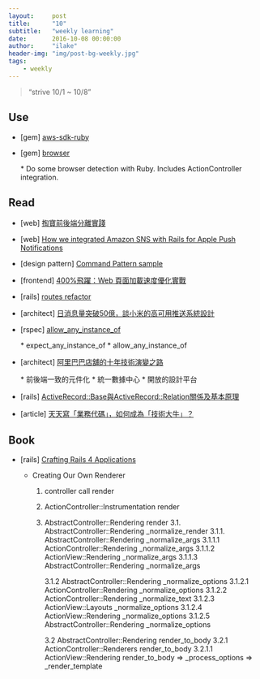 ```yaml
---
layout:     post
title:      "10"
subtitle:   "weekly learning"
date:       2016-10-08 00:00:00
author:     "ilake"
header-img: "img/post-bg-weekly.jpg"
tags:
    - weekly
---
```

> “strive 10/1 ~ 10/8”

## Use

* <p>[gem] <a href="https://github.com/aws/aws-sdk-ruby">aws-sdk-ruby</a></p>

* <p>[gem] <a href="https://github.com/fnando/browser">browser</a></p>
  * Do some browser detection with Ruby. Includes ActionController integration.

## Read

* <p>[web] <a href="http://2014.jsconf.cn/slides/herman-taobaoweb/index.html#/">掏寶前後端分離實踐</a></p>

* <p>[web] <a href="http://blog.tryneighborly.com/amazon-sns-for-apns-on-rails/">How we integrated Amazon SNS with Rails for Apple Push Notifications</a></p>

* <p>[design pattern] <a href="http://sibevin.github.io/posts/2016-09-26-195847-command-pattern">Command Pattern sample</a></p>

* <p>[frontend] <a href="https://www.rapospectre.com/blog/web-page-loading-optimize-guide">400%飛躍：Web 頁面加載速度優化實戰</a></p>

* <p>[rails] <a href="https://gist.github.com/dhh/2492118">routes refactor</a></p>

* <p>[architect] <a href="http://mp.weixin.qq.com/s?__biz=MzA5Nzc4OTA1Mw==&mid=2659598234&idx=1&sn=f36c03f8702add6ef5bcfbc9e65e27fe&scene=0#wechat_redirect">日消息量突破50億，談小米的高可用推送系統設計</a></p>

* <p>[rspec] <a href="https://relishapp.com/rspec/rspec-mocks/docs/working-with-legacy-code/any-instance">allow_any_instance_of</a></p>
  * expect_any_instance_of
  * allow_any_instance_of

* <p>[architect] <a href="http://mp.weixin.qq.com/s?__biz=MzA5Nzc4OTA1Mw==&mid=2659598195&idx=1&sn=a69628c628c474d1b1368d139d64714f&scene=0#wechat_redirect">阿里巴巴店舖的十年技術演變之路</a></p>
  * 前後端一致的元件化
  * 統一數據中心
  * 開放的設計平台

* <p>[rails] <a href="https://ruby-china.org/topics/5066">ActiveRecord::Base與ActiveRecord::Relation關係及基本原理</a></p>

* <p>[article] <a href="http://mp.weixin.qq.com/s?__biz=MjM5MDE0Mjc4MA==&mid=2650994277&idx=1&sn=f0d3c25d805503264a78ab5eeb29044d&chksm=bdbf0e368ac88720da10e901457fdbee77a90a426c20a3b95316fcbc6c8ab7b1afbd55950ad3&scene=21#wechat_redirect">天天寫「業務代碼」，如何成為「技術大牛」？</a></p>

## Book


* <p>[rails] <a href="https://pragprog.com/book/jvrails2/crafting-rails-4-applications">Crafting Rails 4 Applications</a></p>

  * Creating Our Own Renderer
    1. controller call render
    2. ActionController::Instrumentation render
    3. AbstractController::Rendering render
       3.1. AbstractController::Rendering _normalize_render
         3.1.1. AbstractController::Rendering _normalize_args
         3.1.1.1 ActionController::Rendering _normalize_args
         3.1.1.2 ActionView::Rendering _normalize_args
         3.1.1.3 AbstractController::Rendering _normalize_args

         3.1.2 AbstractController::Rendering _normalize_options
         3.1.2.1 ActionController::Rendering _normalize_options
         3.1.2.2 ActionController::Rendering _normalize_text
         3.1.2.3 ActionView::Layouts _normalize_options
         3.1.2.4 ActionView::Rendering _normalize_options
         3.1.2.5 AbstractController::Rendering _normalize_options

       3.2 AbstractController::Rendering render_to_body
         3.2.1 ActionController::Renderers render_to_body
         3.2.1.1 ActionView::Rendering render_to_body => _process_options => _render_template
